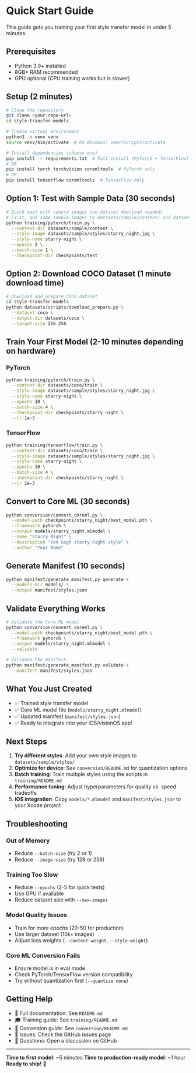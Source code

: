 # Quick Start Guide

This guide gets you training your first style transfer model in under 5 minutes.

## Prerequisites

- Python 3.9+ installed
- 8GB+ RAM recommended
- GPU optional (CPU training works but is slower)

## Setup (2 minutes)

```bash
# Clone the repository
git clone <your-repo-url>
cd style-transfer-models

# Create virtual environment
python3 -m venv venv
source venv/bin/activate  # On Windows: venv\Scripts\activate

# Install dependencies (choose one)
pip install -r requirements.txt  # Full install (PyTorch + TensorFlow)
# OR
pip install torch torchvision coremltools  # PyTorch only
# OR
pip install tensorflow coremltools  # TensorFlow only
```

## Option 1: Test with Sample Data (30 seconds)

```bash
# Quick test with sample images (no dataset download needed)
# First, add some sample images to datasets/sample/content/ and datasets/sample/styles/
python training/pytorch/train.py \
  --content-dir datasets/sample/content \
  --style-image datasets/sample/styles/starry_night.jpg \
  --style-name starry-night \
  --epochs 2 \
  --batch-size 1 \
  --checkpoint-dir checkpoints/test
```

## Option 2: Download COCO Dataset (1 minute download time)

```bash
# Download and prepare COCO dataset
cd style-transfer-models
python datasets/scripts/download_prepare.py \
  --dataset coco \
  --output-dir datasets/coco \
  --target-size 256 256
```

## Train Your First Model (2-10 minutes depending on hardware)

### PyTorch

```bash
python training/pytorch/train.py \
  --content-dir datasets/coco/train \
  --style-image datasets/sample/styles/starry_night.jpg \
  --style-name starry-night \
  --epochs 10 \
  --batch-size 4 \
  --checkpoint-dir checkpoints/starry_night \
  --lr 1e-3
```

### TensorFlow

```bash
python training/tensorflow/train.py \
  --content-dir datasets/coco/train \
  --style-image datasets/sample/styles/starry_night.jpg \
  --style-name starry-night \
  --epochs 10 \
  --batch-size 4 \
  --checkpoint-dir checkpoints/starry_night \
  --lr 1e-3
```

## Convert to Core ML (30 seconds)

```bash
python conversion/convert_coreml.py \
  --model-path checkpoints/starry_night/best_model.pth \
  --framework pytorch \
  --output models/starry_night.mlmodel \
  --name "Starry Night" \
  --description "Van Gogh starry night style" \
  --author "Your Name"
```

## Generate Manifest (10 seconds)

```bash
python manifest/generate_manifest.py generate \
  --models-dir models/ \
  --output manifest/styles.json
```

## Validate Everything Works

```bash
# Validate the Core ML model
python conversion/convert_coreml.py \
  --model-path checkpoints/starry_night/best_model.pth \
  --framework pytorch \
  --output models/starry_night.mlmodel \
  --validate

# Validate the manifest
python manifest/generate_manifest.py validate \
  --manifest manifest/styles.json
```

## What You Just Created

- ✅ Trained style transfer model
- ✅ Core ML model file (`models/starry_night.mlmodel`)
- ✅ Updated manifest (`manifest/styles.json`)
- ✅ Ready to integrate into your iOS/visionOS app!

## Next Steps

1. **Try different styles**: Add your own style images to `datasets/sample/styles/`
2. **Optimize for device**: See `conversion/README.md` for quantization options
3. **Batch training**: Train multiple styles using the scripts in `training/README.md`
4. **Performance tuning**: Adjust hyperparameters for quality vs. speed tradeoffs
5. **iOS integration**: Copy `models/*.mlmodel` and `manifest/styles.json` to your Xcode project

## Troubleshooting

### Out of Memory
- Reduce `--batch-size` (try 2 or 1)
- Reduce `--image-size` (try 128 or 256)

### Training Too Slow
- Reduce `--epochs` (2-5 for quick tests)
- Use GPU if available
- Reduce dataset size with `--max-images`

### Model Quality Issues
- Train for more epochs (20-50 for production)
- Use larger dataset (10k+ images)
- Adjust loss weights (`--content-weight`, `--style-weight`)

### Core ML Conversion Fails
- Ensure model is in eval mode
- Check PyTorch/TensorFlow version compatibility
- Try without quantization first (`--quantize none`)

## Getting Help

- 📖 Full documentation: See `README.md`
- 🎓 Training guide: See `training/README.md`
- 🔄 Conversion guide: See `conversion/README.md`
- 🐛 Issues: Check the GitHub issues page
- 💬 Questions: Open a discussion on GitHub

---

**Time to first model**: ~5 minutes
**Time to production-ready model**: ~1 hour
**Ready to ship!** 🚀
